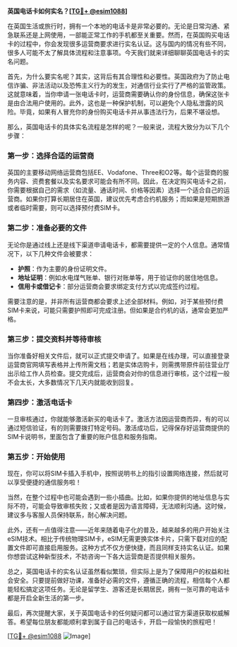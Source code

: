 **英国电话卡如何实名？[[TG💪+ @esim1088](https://t.me/s/esim1088)]**

在英国生活或旅行时，拥有一个本地的电话卡是非常必要的。无论是日常沟通、紧急联系还是上网使用，一部能正常工作的手机都至关重要。然而，在英国购买电话卡的过程中，你会发现很多运营商要求进行实名认证。这与国内的情况有些不同，很多人可能不太了解具体流程和注意事项。今天我们就来详细聊聊英国电话卡的实名问题。

首先，为什么要实名呢？其实，这背后有其合理性和必要性。英国政府为了防止电信诈骗、非法活动以及恐怖主义行为的发生，对通信行业实行了严格的监管政策。这就意味着，当你申请一张电话卡时，运营商需要确认你的身份信息，确保这张卡是由合法用户使用的。此外，这也是一种保护机制，可以避免个人隐私泄露的风险。毕竟，如果有人冒充你的身份购买电话卡并从事违法行为，后果不堪设想。

那么，英国电话卡的具体实名流程是怎样的呢？一般来说，流程大致分为以下几个步骤：

### **第一步：选择合适的运营商**
英国的主要移动网络运营商包括EE、Vodafone、Three和O2等。每个运营商的服务内容、资费套餐以及实名要求可能会有所不同。因此，在决定购买电话卡之前，你需要根据自己的需求（如流量、通话时间、价格等因素）选择一个适合自己的运营商。如果你打算长期居住在英国，建议优先考虑合约机服务；而如果是短期旅游或者临时需要，则可以选择预付费SIM卡。

### **第二步：准备必要的文件**
无论你是通过线上还是线下渠道申请电话卡，都需要提供一定的个人信息。通常情况下，以下几种文件会被要求：
- **护照**：作为主要的身份证明文件。
- **地址证明**：例如水电煤气账单、银行对账单等，用于验证你的居住地信息。
- **信用卡或借记卡**：部分运营商会要求绑定支付方式以完成签约过程。

需要注意的是，并非所有运营商都会要求上述全部材料。例如，对于某些预付费SIM卡来说，可能只需要护照即可完成注册。但如果是合约机的话，通常会更加严格。

### **第三步：提交资料并等待审核**
当你准备好相关文件后，就可以正式提交申请了。如果是在线办理，可以直接登录运营商官网填写表格并上传所需文档；若是实体店购卡，则需携带原件前往营业厅出示给工作人员检查。提交完成后，运营商会对你的信息进行审核，这个过程一般不会太长，大多数情况下几天内就能收到回复。

### **第四步：激活电话卡**
一旦审核通过，你就能够激活新买的电话卡了。激活方法因运营商而异，有的可以通过短信验证，有的则需要拨打特定号码。激活成功后，记得保存好运营商提供的SIM卡说明书，里面包含了重要的账户信息和服务指南。

### **第五步：开始使用**
现在，你可以将SIM卡插入手机中，按照说明书上的指引设置网络连接，然后就可以享受便捷的通信服务啦！

当然，在整个过程中也可能会遇到一些小插曲。比如，如果你提供的地址信息与实际不符，可能会导致审核失败；又或者是因为语言障碍，无法顺利沟通。这时候，建议多与客服人员保持联系，耐心解决问题。

此外，还有一点值得注意——近年来随着电子化的普及，越来越多的用户开始关注eSIM技术。相比于传统物理SIM卡，eSIM无需更换实体卡片，只需下载对应的配置文件即可直接启用服务。这种方式不仅方便快捷，而且同样支持实名认证。如果你想尝试这种新型技术，不妨咨询一下各大运营商是否提供相关服务。

总之，英国电话卡的实名认证虽然看似繁琐，但实际上是为了保障用户的权益和社会安全。只要提前做好功课，准备好必需的文件，遵循正确的流程，相信每个人都能轻松搞定这项任务。无论是留学生、游客还是长期居民，拥有一张可靠的电话卡都是开启全新生活的第一步。

最后，再次提醒大家，关于英国电话卡的任何疑问都可以通过官方渠道获取权威解答。希望每位朋友都能顺利拿到属于自己的电话卡，开启一段愉快的旅程吧！

[[TG💪+ @esim1088](https://t.me/s/esim1088) ![Image](https://i.postimg.cc/4NQfJmqS/Snipaste-2025-05-13-00-14-12.png)]